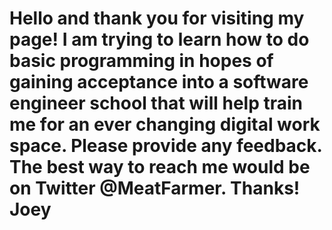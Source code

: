 # Hello and thank you for visiting my page!  I am trying to learn how to do basic programming in hopes of gaining acceptance into a software engineer school that will help train me for an ever changing digital work space.  Please provide any feedback.  The best way to reach me would be on Twitter @MeatFarmer.  Thanks!  Joey

